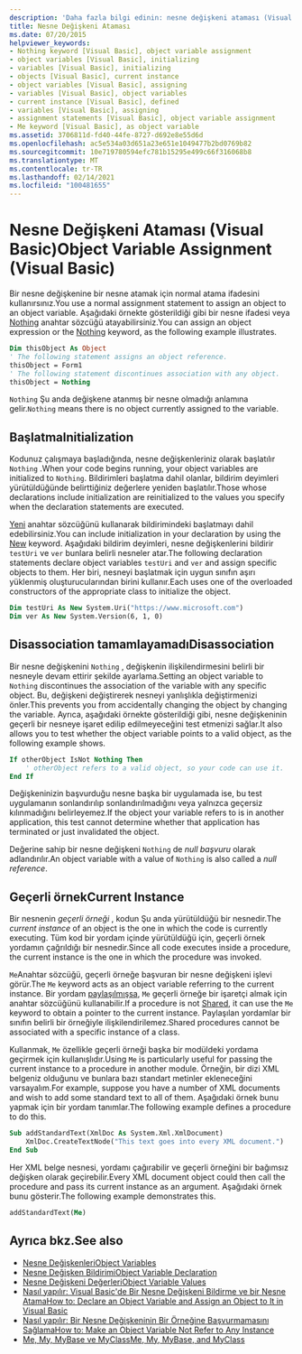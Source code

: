 ```yaml
---
description: 'Daha fazla bilgi edinin: nesne değişkeni ataması (Visual Basic)'
title: Nesne Değişkeni Ataması
ms.date: 07/20/2015
helpviewer_keywords:
- Nothing keyword [Visual Basic], object variable assignment
- object variables [Visual Basic], initializing
- variables [Visual Basic], initializing
- objects [Visual Basic], current instance
- object variables [Visual Basic], assigning
- variables [Visual Basic], object variables
- current instance [Visual Basic], defined
- variables [Visual Basic], assigning
- assignment statements [Visual Basic], object variable assignment
- Me keyword [Visual Basic], as object variable
ms.assetid: 3706811d-fd40-44fe-8727-d692e8e55d6d
ms.openlocfilehash: ac5e534a03d651a23e651e1049477b2bd0769b82
ms.sourcegitcommit: 10e719780594efc781b15295e499c66f316068b8
ms.translationtype: MT
ms.contentlocale: tr-TR
ms.lasthandoff: 02/14/2021
ms.locfileid: "100481655"
---
```

# <a name="object-variable-assignment-visual-basic"></a><span data-ttu-id="ef0b7-103">Nesne Değişkeni Ataması (Visual Basic)</span><span class="sxs-lookup"><span data-stu-id="ef0b7-103">Object Variable Assignment (Visual Basic)</span></span>

<span data-ttu-id="ef0b7-104">Bir nesne değişkenine bir nesne atamak için normal atama ifadesini kullanırsınız.</span><span class="sxs-lookup"><span data-stu-id="ef0b7-104">You use a normal assignment statement to assign an object to an object variable.</span></span> <span data-ttu-id="ef0b7-105">Aşağıdaki örnekte gösterildiği gibi bir nesne ifadesi veya [Nothing](../../../language-reference/nothing.md) anahtar sözcüğü atayabilirsiniz.</span><span class="sxs-lookup"><span data-stu-id="ef0b7-105">You can assign an object expression or the [Nothing](../../../language-reference/nothing.md) keyword, as the following example illustrates.</span></span>

```vb
Dim thisObject As Object
' The following statement assigns an object reference.
thisObject = Form1
' The following statement discontinues association with any object.
thisObject = Nothing
```

<span data-ttu-id="ef0b7-106">`Nothing` Şu anda değişkene atanmış bir nesne olmadığı anlamına gelir.</span><span class="sxs-lookup"><span data-stu-id="ef0b7-106">`Nothing` means there is no object currently assigned to the variable.</span></span>

## <a name="initialization"></a><span data-ttu-id="ef0b7-107">Başlatma</span><span class="sxs-lookup"><span data-stu-id="ef0b7-107">Initialization</span></span>

<span data-ttu-id="ef0b7-108">Kodunuz çalışmaya başladığında, nesne değişkenleriniz olarak başlatılır `Nothing` .</span><span class="sxs-lookup"><span data-stu-id="ef0b7-108">When your code begins running, your object variables are initialized to `Nothing`.</span></span> <span data-ttu-id="ef0b7-109">Bildirimleri başlatma dahil olanlar, bildirim deyimleri yürütüldüğünde belirttiğiniz değerlere yeniden başlatılır.</span><span class="sxs-lookup"><span data-stu-id="ef0b7-109">Those whose declarations include initialization are reinitialized to the values you specify when the declaration statements are executed.</span></span>

<span data-ttu-id="ef0b7-110">[Yeni](../../../language-reference/operators/new-operator.md) anahtar sözcüğünü kullanarak bildirimindeki başlatmayı dahil edebilirsiniz.</span><span class="sxs-lookup"><span data-stu-id="ef0b7-110">You can include initialization in your declaration by using the [New](../../../language-reference/operators/new-operator.md) keyword.</span></span> <span data-ttu-id="ef0b7-111">Aşağıdaki bildirim deyimleri, nesne değişkenlerini bildirir `testUri` ve `ver` bunlara belirli nesneler atar.</span><span class="sxs-lookup"><span data-stu-id="ef0b7-111">The following declaration statements declare object variables `testUri` and `ver` and assign specific objects to them.</span></span> <span data-ttu-id="ef0b7-112">Her biri, nesneyi başlatmak için uygun sınıfın aşırı yüklenmiş oluşturucularından birini kullanır.</span><span class="sxs-lookup"><span data-stu-id="ef0b7-112">Each uses one of the overloaded constructors of the appropriate class to initialize the object.</span></span>

```vb
Dim testUri As New System.Uri("https://www.microsoft.com")
Dim ver As New System.Version(6, 1, 0)
```

## <a name="disassociation"></a><span data-ttu-id="ef0b7-113">Disassociation tamamlayamadı</span><span class="sxs-lookup"><span data-stu-id="ef0b7-113">Disassociation</span></span>

<span data-ttu-id="ef0b7-114">Bir nesne değişkenini `Nothing` , değişkenin ilişkilendirmesini belirli bir nesneyle devam ettirir şekilde ayarlama.</span><span class="sxs-lookup"><span data-stu-id="ef0b7-114">Setting an object variable to `Nothing` discontinues the association of the variable with any specific object.</span></span> <span data-ttu-id="ef0b7-115">Bu, değişkeni değiştirerek nesneyi yanlışlıkla değiştirmenizi önler.</span><span class="sxs-lookup"><span data-stu-id="ef0b7-115">This prevents you from accidentally changing the object by changing the variable.</span></span> <span data-ttu-id="ef0b7-116">Ayrıca, aşağıdaki örnekte gösterildiği gibi, nesne değişkeninin geçerli bir nesneye işaret edilip edilmeyeceğini test etmenizi sağlar.</span><span class="sxs-lookup"><span data-stu-id="ef0b7-116">It also allows you to test whether the object variable points to a valid object, as the following example shows.</span></span>

```vb
If otherObject IsNot Nothing Then
    ' otherObject refers to a valid object, so your code can use it.
End If
```

<span data-ttu-id="ef0b7-117">Değişkeninizin başvurduğu nesne başka bir uygulamada ise, bu test uygulamanın sonlandırılıp sonlandırılmadığını veya yalnızca geçersiz kılınmadığını belirleyemez.</span><span class="sxs-lookup"><span data-stu-id="ef0b7-117">If the object your variable refers to is in another application, this test cannot determine whether that application has terminated or just invalidated the object.</span></span>

<span data-ttu-id="ef0b7-118">Değerine sahip bir nesne değişkeni `Nothing` de *null başvuru* olarak adlandırılır.</span><span class="sxs-lookup"><span data-stu-id="ef0b7-118">An object variable with a value of `Nothing` is also called a *null reference*.</span></span>

## <a name="current-instance"></a><span data-ttu-id="ef0b7-119">Geçerli örnek</span><span class="sxs-lookup"><span data-stu-id="ef0b7-119">Current Instance</span></span>

<span data-ttu-id="ef0b7-120">Bir nesnenin *geçerli örneği* , kodun Şu anda yürütüldüğü bir nesnedir.</span><span class="sxs-lookup"><span data-stu-id="ef0b7-120">The *current instance* of an object is the one in which the code is currently executing.</span></span> <span data-ttu-id="ef0b7-121">Tüm kod bir yordam içinde yürütüldüğü için, geçerli örnek yordamın çağrıldığı bir nesnedir.</span><span class="sxs-lookup"><span data-stu-id="ef0b7-121">Since all code executes inside a procedure, the current instance is the one in which the procedure was invoked.</span></span>

<span data-ttu-id="ef0b7-122">`Me`Anahtar sözcüğü, geçerli örneğe başvuran bir nesne değişkeni işlevi görür.</span><span class="sxs-lookup"><span data-stu-id="ef0b7-122">The `Me` keyword acts as an object variable referring to the current instance.</span></span> <span data-ttu-id="ef0b7-123">Bir yordam [paylaşılmışsa](../../../language-reference/modifiers/shared.md), `Me` geçerli örneğe bir işaretçi almak için anahtar sözcüğünü kullanabilir.</span><span class="sxs-lookup"><span data-stu-id="ef0b7-123">If a procedure is not [Shared](../../../language-reference/modifiers/shared.md), it can use the `Me` keyword to obtain a pointer to the current instance.</span></span> <span data-ttu-id="ef0b7-124">Paylaşılan yordamlar bir sınıfın belirli bir örneğiyle ilişkilendirilemez.</span><span class="sxs-lookup"><span data-stu-id="ef0b7-124">Shared procedures cannot be associated with a specific instance of a class.</span></span>

<span data-ttu-id="ef0b7-125">Kullanmak, `Me` özellikle geçerli örneği başka bir modüldeki yordama geçirmek için kullanışlıdır.</span><span class="sxs-lookup"><span data-stu-id="ef0b7-125">Using `Me` is particularly useful for passing the current instance to a procedure in another module.</span></span> <span data-ttu-id="ef0b7-126">Örneğin, bir dizi XML belgeniz olduğunu ve bunlara bazı standart metinler ekleneceğini varsayalım.</span><span class="sxs-lookup"><span data-stu-id="ef0b7-126">For example, suppose you have a number of XML documents and wish to add some standard text to all of them.</span></span> <span data-ttu-id="ef0b7-127">Aşağıdaki örnek bunu yapmak için bir yordam tanımlar.</span><span class="sxs-lookup"><span data-stu-id="ef0b7-127">The following example defines a procedure to do this.</span></span>

```vb
Sub addStandardText(XmlDoc As System.Xml.XmlDocument)
    XmlDoc.CreateTextNode("This text goes into every XML document.")
End Sub
```

<span data-ttu-id="ef0b7-128">Her XML belge nesnesi, yordamı çağırabilir ve geçerli örneğini bir bağımsız değişken olarak geçirebilir.</span><span class="sxs-lookup"><span data-stu-id="ef0b7-128">Every XML document object could then call the procedure and pass its current instance as an argument.</span></span> <span data-ttu-id="ef0b7-129">Aşağıdaki örnek bunu gösterir.</span><span class="sxs-lookup"><span data-stu-id="ef0b7-129">The following example demonstrates this.</span></span>

```vb
addStandardText(Me)
```

## <a name="see-also"></a><span data-ttu-id="ef0b7-130">Ayrıca bkz.</span><span class="sxs-lookup"><span data-stu-id="ef0b7-130">See also</span></span>

- [<span data-ttu-id="ef0b7-131">Nesne Değişkenleri</span><span class="sxs-lookup"><span data-stu-id="ef0b7-131">Object Variables</span></span>](object-variables.md)
- [<span data-ttu-id="ef0b7-132">Nesne Değişken Bildirimi</span><span class="sxs-lookup"><span data-stu-id="ef0b7-132">Object Variable Declaration</span></span>](object-variable-declaration.md)
- [<span data-ttu-id="ef0b7-133">Nesne Değişkeni Değerleri</span><span class="sxs-lookup"><span data-stu-id="ef0b7-133">Object Variable Values</span></span>](object-variable-values.md)
- [<span data-ttu-id="ef0b7-134">Nasıl yapılır: Visual Basic'de Bir Nesne Değişkeni Bildirme ve bir Nesne Atama</span><span class="sxs-lookup"><span data-stu-id="ef0b7-134">How to: Declare an Object Variable and Assign an Object to It in Visual Basic</span></span>](how-to-declare-an-object-variable-and-assign-an-object-to-it.md)
- [<span data-ttu-id="ef0b7-135">Nasıl yapılır: Bir Nesne Değişkeninin Bir Örneğine Başvurmamasını Sağlama</span><span class="sxs-lookup"><span data-stu-id="ef0b7-135">How to: Make an Object Variable Not Refer to Any Instance</span></span>](how-to-make-an-object-variable-not-refer-to-any-instance.md)
- [<span data-ttu-id="ef0b7-136">Me, My, MyBase ve MyClass</span><span class="sxs-lookup"><span data-stu-id="ef0b7-136">Me, My, MyBase, and MyClass</span></span>](../../program-structure/me-my-mybase-and-myclass.md)
